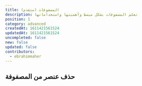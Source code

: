 ```yaml
---
title: المصفوفات (متقدم)
description: تعلم المصفوفات بشكل مبسط وأهميتها واستخداماتها
position: 1
category: advanced
createdAt: 1611421561524
updatedAt: 1611421561524
uncompleted: false
new: false
updated: false
contributors:
  - ebrahimmaher
---
```


## حذف عنصر من المصفوفة
